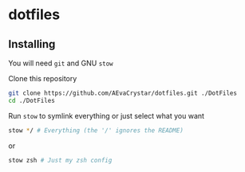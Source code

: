# dotfiles

## Installing

You will need `git` and GNU `stow`

Clone this repository

```bash
git clone https://github.com/AEvaCrystar/dotfiles.git ./DotFiles
cd ./DotFiles
```

Run `stow` to symlink everything or just select what you want

```bash
stow */ # Everything (the '/' ignores the README)
```
or
```bash
stow zsh # Just my zsh config
